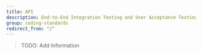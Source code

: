 ```yaml
---
title: API
description: End-to-End Integration Testing and User Acceptance Testing
group: coding-standards
redirect_from: "/"
---
```


> TODO: Add Information